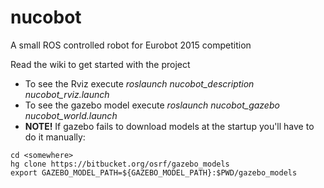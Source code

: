 nucobot
=======

A small ROS controlled robot for Eurobot 2015 competition

Read the wiki to get started with the project

+ To see the Rviz execute *roslaunch nucobot_description nucobot_rviz.launch*
+ To see the gazebo model execute *roslaunch nucobot_gazebo nucobot_world.launch*
+ **NOTE!** If gazebo fails to download models at the startup you'll have to do it manually:
```
cd <somewhere>
hg clone https://bitbucket.org/osrf/gazebo_models
export GAZEBO_MODEL_PATH=${GAZEBO_MODEL_PATH}:$PWD/gazebo_models
``` 
